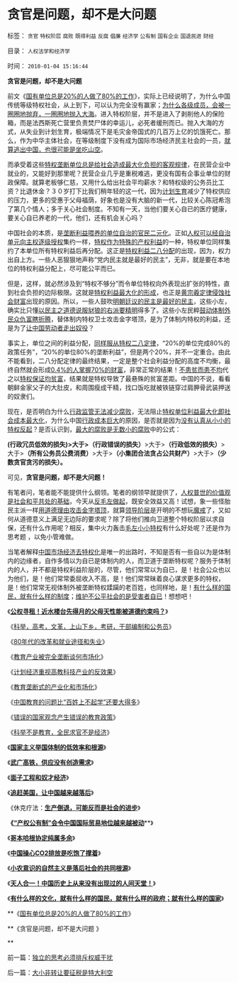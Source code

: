# 贪官是问题，却不是大问题

标签： `贪官` `特权阶层` `腐败` `既得利益` `反腐` `倡廉` `经济学` `公有制` `国有企业` `国退民进` `财经` 

目录： `人权法学和经济学`

时间： `2010-01-04 15:16:44`

**贪官是问题，却不是大问题**

前文《[国有单位总是20%的人做了80%的工作](../../../2009/12/30/国有单位总是20-的人做了80-的工作.md)》，实际上已经说明了，为什么中国传统等级特权社会，从上到下，可以认为完全没有赢家；[为什么各级成员，会被一圈圈地抛弃，一圈圈地抛入大海](../../../2009/6/10/内需萎缩！把供应过剩的人力资源倒入大海.md)。进入特权阶层，并不是进入了剥削他人的保险箱，而是法西斯死亡营里负责焚尸体的幸运儿，必死者缓刑而已。抛入大海的方式，从失业到计划生育，极端情况下是毛灾金帝国式的几百万上亿的饥饿死亡。那么，作为中华主体社会，在等级制度下没有成为国际市场经济民主社会的一员，[就算逃出中国，也很可能是坐吃山空](../../../2009/11/5/公民祖国崛起是海内外华族的共同利益.md)。

而承受着这些[特权垄断单位总是给社会造成最大化负担的客观规律](../../../2009/8/2/行政监管无法减少腐败，无法控制特权最大化定律.md)，在民营企业中就业的，又能好到那里呢？民营企业几乎是重税难逃，更没有国有企事业单位的财政保障。就算老板够仁慈，又用什么给出社会平均薪水？和特权级的公务员比工资？比退休金？３０岁打下比我们稍年轻的这一代，因为[计划生育](../../../2009/6/12/计划生育是错的.md)减少了特权供应的压力，更多的受惠于父母福荫，好象也是没有大脑的新一代，比较关心陈冠希泡了第几个情人；多于关心社会制度。不知有一天，当他们要关心自已的医疗健康，要关心自已养老的一代，他们，还有机会关心吗？

中国社会的本质，是[垄断利益喂养的单位自治的官民二元化](http://hi.baidu.com/darthchn/blog/item/63e20bb6b6db2dfd31add180.html)。正如[人权可以经自治单元向主权逐级授权](http://hi.baidu.com/darthchn/blog/item/bf555cdc82eeabe677c6380e.html)集约一样，[特权作为特殊的产权利益](../../../2009/7/30/小小特权之多乎哉？不多也！.md)的一种，特权单位同样集约了本单位所有特权利益后再分配。这正是[特权利益二八分配](../../../2009/8/1/特权二八定律，特权总令社会负担最大化.md)的出现，因为，权力出自上方。一些人恶狠狠地声称“党内民主就是最好的民主”，无非，就是要在本地位的特权利益分配上，尽可能公平而已。

但是，这样，就必然涉及到“特权不够分”而令单位特权向外表现出扩张的特性，直到社会负担的边际极限。这就是[特权利益最大化的形成](../../../2009/8/2/行政监管无法减少腐败，无法控制特权最大化定律.md)，也正是[黄宗羲定律侵蚀社会财富](../../../2009/7/30/黄宗羲定律之体制内特权对国民利益的侵蚀.md)出现的原因。所以，一些人鼓吹[明朝廷议的民主是最好的民主](http://hi.baidu.com/darthchn/blog/item/b8eb1f1f6f3cff164034173e.html)，这些小左，确实比只懂[以民主之道德说服豺狼的右派要精明](http://hi.baidu.com/darthchn/blog/item/e7a4e8dbf31a47d2b7fd4858.html)得多了。这些小左民粹[鼓动体制外民众仇富](../../../2009/8/2/行政监管无法减少腐败，无法控制特权最大化定律.md)[瞎折腾](../../../2009/2/9/黄宗羲定律“老百姓尽量别折腾”.md)，替体制内特权卫士攻击金字塔顶，是为了体制内特权的利益，还是为了[让中国劳动者走出奴役](http://hi.baidu.com/darthchn/blog/item/c77ff835cfd64447241f1423.html)？

事实上，单位之间的利益分配，[同样服从特权二八定律](../../../2009/8/1/特权二八定律，特权总令社会负担最大化.md)，“20%的单位完成80%的政策任务”，“20%的单位80%的垄断利益”，但是两个20%，并不一定重合。由此不能看到，二八分配定律的最终结果，一定是整个社会利益分配的高度不均衡，最终自然就会形成[0.4%的人掌握70%的财富](http://blog.sina.com.cn/s/blog_5563a64d0100e39c.html)，非常正常的结果！[不患贫而患不均](../../../2009/2/7/“不患贫而患不均”是伪公平，是特权化，社会等级化.md)代之以[特权保证均贫富](http://blog.sina.com.cn/s/blog_5563a64d0100bwh8.html)，结果就是特权导致了最悬殊的贫富差距。中国的不说，看看朝鲜金家父子的大肚皮，和周围瘦成干精，找口饭吃就被铁链穿过肩胛骨武装押送的奴隶们。

现在，是否明白为什么[行政监管无法减少腐败](../../../2009/5/25/行政效益剪刀差和保守主义：公权分立牵制不能减少腐败.md)，无法阻止[特权单位利益最大化即社会成本最大化](../../../2009/8/2/行政监管无法减少腐败，无法控制特权最大化定律.md)，为什么中国[行政成本巨大](../../../2009/7/13/为什么减少行政成本就是增强国力.md)的原因，是否就是因为[没有认真从小小的特权反起](../../../2009/7/15/为什么反左就是反腐败？反毛左反腐效益最高？.md)？是否认识到，[最大的腐败是无数小的腐败](../../../2009/6/12/小腐败百川汇海构成最根本的大腐败.md)中的公式：

**(行政冗员低效的损失)>大于>（行政错误的损失）**>大于>**（行政低效的损失）**>大于>**（所有公务员公费消费）**>大于>**（小集团合法贪占公共财产）**>大于>**（少数贪官贪污的损失）。**

可见，**贪官是问题，却不是大问题！**

有笔者问，笔者能不能提供什么纲领。笔者的纲领早就提供了，[人权普世的价值观是社会和平共处的基础](../../../2009/6/14/人权普世价值观是自由信仰的前提条件.md)，今天从[反毛左做起](../../../2009/7/15/为什么反左就是反腐败？反毛左反腐效益最高？.md)，既安全效益又高！试想，象一些怪胎民主派一样[用道德理由攻击金字塔顶](../../../2009/6/10/抢夺道德制高点是危险的政治游戏.md)，就算[领导阶层](http://blog.sina.com.cn/s/blog_5563a64d0100d3k8.html)是开明的不想玩[魔戒](../../../2009/5/25/魔戒！世界上根本没有绝对的权力～！.md)了，又如何从道德意义上满足无边际的要求呢？除了将他们推向卫道整个特权阶层以求自保，还有什么作用呢？相反，集中火力轰击[毛左小小特权](../../../2009/7/30/小小特权之多乎哉？不多也！.md)有什么好处呢？还是作为思考题 ，以免小管难做。

当笔者解释[中国市场经济去特权化](../../../2009/7/19/市场经济去特权化中国经济唯一的出路.md)是唯一的出路时，不知是否有一些自以为是体制内的边缘者，自作多情以为自已是体制内的人，而卫道于垄断特权呢？服务于体制内的人，并不都是特权利益阶层的，尽管，他们常常以为自已，是！社会公众也以为他们，是！他们常常委屈收入不高，是！他们常常昧着良心谋求更多的特权，是！他们常常无视体制外被垄断特权蹂躏的老百姓，也同样地，是！[有什么样的国民，就有什么样的制度](../../../2009/12/31/有什么样的文化，就有什么样的国民.md)；[维护不公平社会的是受害者自已](../../../2008/10/16/极力维护不公平制度的是受害者自已.md)！想想吧！

《[**公权寻租！近水楼台先得月的父母天性能被道德约束吗？**](../../../2009/12/9/父母天性能被道德约束吗？.md)》

《[科举，高考，文革，上山下乡，考研，干部编制和公务员](../../../2009/12/9/现代科举之高考、国考、公务员和考研.md)》

《[80年代的改革和就业途径和失业](../../../2009/12/10/80年代的改革和就业途径和失业.md)》

《[教育产业被完全垄断谈何市场化](../../../2009/12/10/教育产业被完全垄断谈何市场化.md)》

《[计划经济重视高教科技产业的反效果](../../../2009/12/10/计划经济重视高教科技产业的反效果.md)》

《[教育垄断式的产业化和市场化](../../../2009/12/11/教育垄断式的产业化和市场化.md)》

《[中国教育的问题比“百姓上不起学”还要大得多](../../../2009/12/12/比“百姓上不起学”严重得多.md)》

《[错误的国家观念产生错误的教育政策](../../../2009/12/12/错误的国家观念产生错误的教育政策.md)》

《[科举不是教育，全民求官不是经济](../../../2009/12/13/科举不是教育，全民求官不是经济.md)》

《[**国家主义举国体制的低效率和根源**](../../../2009/12/27/国家主义举国体制的低效率和根源.md)》

《[**武广高铁，供应没有创造需求**](../../../2009/12/27/武广高铁，供应没有创造需求.md)》

《[**面子工程和奴才经济**](../../../2009/12/27/面子工程和奴才经济.md)》

《[**追赶美国，让中国越来越落后**](../../../2009/12/28/追赶美国，或让中国越来越落后.md)》

《休克疗法：[**生产倒退，可能反而是社会的进步**](../../../2009/12/28/“生产倒退”可能社会进步.md)》

**《**[**“产权公有制”会令中国国际贸易地位越来越被动**](../../../2009/12/29/“产权公有制”或会令中国越来越被动.md)**》

《**[**哥本哈根协定纯属多余**](../../../2009/12/29/哥本哈根协定本来就是多余的.md)**》

《**[**中国操心CO2排放是吃饱了撑着**](../../../2009/12/30/中国操心CO2排放是吃饱了撑着.md)**》

《**[**小农意识的自然主义是落后社会的共同根源**](../../../2009/12/31/小农意识的“自然主义”是落后的共同根源.md)**》

《**[**天人合一！中国历史上从来没有出现过的人间天堂！**](../../../2009/12/31/天人合一！中国历史上从来没有出现过的人间天堂！.md)**》

《**[**有什么样的文化，就有什么样的国民，就有什么样的政府；就有什么样的国家**](../../../2009/12/31/有什么样的文化，就有什么样的国民.md)**》

**《[国有单位总是20%的人做了80%的工作](../../../2009/12/30/国有单位总是20-的人做了80-的工作.md)》

**《贪官是问题，却不是大问题 》

**



前一篇：[独立的思考必须排斥权威干扰](../../../2010/1/3/独立的思考必须排斥权威干扰.md)

后一篇：[大小非转让要征税是特大利空](../../../2010/1/4/大小非转让要征税是特大利空.md)